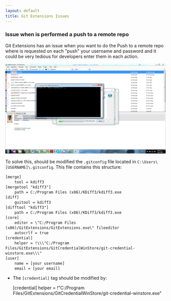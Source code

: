 ```yaml
---
layout: default
title: Git Extensions Issues
---
```


### Issue when is performed a push to a remote repo

Git Extensions has an issue when you want to do the Push to a remote repo where is requested on each "push" your username and password and it could be very tedious for developers enter them in each action.

![Push Issue](git-push-issue.png)

To solve this, should be modified the `.gitconfig` file located in `C:\Users\[USERNAME]\.gitconfig`. This file contains this structure:

    [merge]
        tool = kdiff3
    [mergetool "kdiff3"]
        path = C:/Program Files (x86)/KDiff3/kdiff3.exe
    [diff]
        guitool = kdiff3
    [difftool "kdiff3"]
        path = C:/Program Files (x86)/KDiff3/kdiff3.exe
    [core]
        editor = \"C:/Program Files (x86)/GitExtensions/GitExtensions.exe\" fileeditor
        autocrlf = true
    [credential]
        helper = !\\\"C:/Program Files/GitExtensions/GitCredentialWinStore/git-credential-winstore.exe\\\"
    [user]
        name = [your username]
        email = [your email]
		
* The `[credential]` tag should be modified by: 

    [credential]
        helper = !\"C:/Program Files/GitExtensions/GitCredentialWinStore/git-credential-winstore.exe\"
	
	
